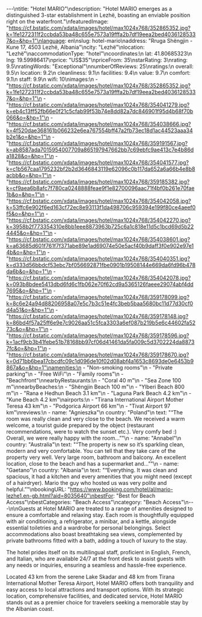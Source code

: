 ---\ntitle: "Hotel MARIO"\ndescription: "Hotel MARIO emerges as a distinguished 3-star establishment in Lezhë, boasting an enviable position right on the waterfront."\nfeaturedImage: "https://cf.bstatic.com/xdata/images/hotel/max1024x768/352865352.jpg?k=1fe1272311f2ccbda53ba48c655e7573a19fffa2b7df19eea2bed40361285337&o=&hp=1"\nlanguage: en\nslug: hotel-mario\naddress: "Rruga Shëngjin - Kune 17, 4503 Lezhë, Albania"\ncity: "Lezhë"\nlocation: "Lezhë"\naccommodationType: "hotel"\ncoordinates:\n  lat: 41.80685323\n  lng: 19.59986417\nprice: "US$35"\npriceFrom: 35\nstarRating: 3\nrating: 9.5\nratingWords: "Exceptional"\nnumberOfReviews: 25\nratings:\n  overall: 9.5\n  location: 9.2\n  cleanliness: 9.1\n  facilities: 9.4\n  value: 9.7\n  comfort: 9.1\n  staff: 9.9\n  wifi: 10\nimages:\n  - "https://cf.bstatic.com/xdata/images/hotel/max1024x768/352865352.jpg?k=1fe1272311f2ccbda53ba48c655e7573a19fffa2b7df19eea2bed40361285337&o=&hp=1"\n  - "https://cf.bstatic.com/xdata/images/hotel/max1024x768/354041279.jpg?k=eb4c13ff52fb66e0f21c5cfab99f53b74e8dd82a7dc846901f95d4b68f70b066&o=&hp=1"\n  - "https://cf.bstatic.com/xdata/images/hotel/max1024x768/354038666.jpg?k=4f520dae368161b066232e6ea767554bff47a2fb73ec18d1ac44523aaa34b2e1&o=&hp=1"\n  - "https://cf.bstatic.com/xdata/images/hotel/max1024x768/359191567.jpg?k=ab8587ada7015954007709a865197947662bb7c69ebfc9ae413c7e4b86da1828&o=&hp=1"\n  - "https://cf.bstatic.com/xdata/images/hotel/max1024x768/354041577.jpg?k=c1b567caa1795232bf2b2d3646843119e62096c0b117da652a6a66b4e8b8acbb&o=&hp=1"\n  - "https://cf.bstatic.com/xdata/images/hotel/max1024x768/359185382.jpg?k=cf9aea6b8afc7f780ca0248888feae9f1e82700096aac71f4bf0b261e70fae1b&o=&hp=1"\n  - "https://cf.bstatic.com/xdata/images/hotel/max1024x768/354042058.jpg?k=53ffc6e902f6ed163cf72ec8e93113f1da498706c959394e199f80ce4aeef0f5&o=&hp=1"\n  - "https://cf.bstatic.com/xdata/images/hotel/max1024x768/354042270.jpg?k=3958b2f773354310e8bb1eee8873963b725c6a1c818e11d5c1bcd69d5b224445&o=&hp=1"\n  - "https://cf.bstatic.com/xdata/images/hotel/max1024x768/354038601.jpg?k=a63685d601f761f7f371abe89e1ad69074e50e5acf40b9daff3f0e902e97e14b&o=&hp=1"\n  - "https://cf.bstatic.com/xdata/images/hotel/max1024x768/354040351.jpg?k=d333d56bbdcf53ebc7bf056692871fbe0901b19508144e669da6fd96b478da6b&o=&hp=1"\n  - "https://cf.bstatic.com/xdata/images/hotel/max1024x768/354042078.jpg?k=093b8bdee5413dbd6fd6c1fb062e70f62cd9a5365126faeee29074abf4dd7695&o=&hp=1"\n  - "https://cf.bstatic.com/xdata/images/hotel/max1024x768/359178099.jpg?k=8c6e24a94d88206958a07e5c7b3c51e4fc3beb5baa5680bc11d77d30cf0d4a51&o=&hp=1"\n  - "https://cf.bstatic.com/xdata/images/hotel/max1024x768/359178148.jpg?k=86bd4f57a25ff6e9e7c9026aa51c5fca3303a6ef087b219b5e6c44602fa5273c&o=&hp=1"\n  - "https://cf.bstatic.com/xdata/images/hotel/max1024x768/359178596.jpg?k=1acf9cb3b41febe51b78168bb97cf06d41461da5fa009c5d3702224da88737fc&o=&hp=1"\n  - "https://cf.bstatic.com/xdata/images/hotel/max1024x768/359178670.jpg?k=0d71bb6bea17cbcdfc09c1d096de10f02d08abf4a1653c8693de0e6453b9867a&o=&hp=1"\namenities:\n  - "Non-smoking rooms"\n  - "Private parking"\n  - "Free WiFi"\n  - "Family rooms"\n  - "Beachfront"\nnearbyRestaurants:\n  - "Coral 40 m"\n  - "Sea Zone 100 m"\nnearbyBeaches:\n  - "Shëngjin Beach 100 m"\n  - "Ylberi Beach 800 m"\n  - "Rana e Hedhun Beach 3.1 km"\n  - "Laguna Park Beach 4.2 km"\n  - "Kune Beach 4.2 km"\nairports:\n  - "Tirana International Airport Mother Teresa 43 km"\n  - "Podgorica Airport 66 km"\n  - "Tivat Airport 97 km"\nreviews:\n  - name: "Agnieszka"\n    country: "Poland"\n    text: "“The room was really clean and very close to the beach. We received a warm welcome, a tourist guide prepared by the object (restaurant recommendations, were to watch the sunset etc.). Very comfy bed :) Overall, we were really happy with the room...”"\n  - name: "Annabel"\n    country: "Australia"\n    text: "“The property is new so it’s sparkling clean, modern and very comfortable. You can tell that they take care of the property very well. Very large room, bathroom and balcony. An excellent location, close to the beach and has a supermarket and...”"\n  - name: "Gaetano"\n    country: "Albania"\n    text: "“Everything. It was clean and spacious, it had a kitchen and every amenities that you might need (except of a hairdryer). Mario the guy who hosted us was very polite and helpful.”"\nbookingURL: "https://www.booking.com/hotel/al/mario-lezhe1.en-gb.html?aid=8035640"\nbestFor: "Best for Beach Access"\nbestCategories: "Beach Access"\ncategory: "Beach Access"\n---\n\nGuests at Hotel MARIO are treated to a range of amenities designed to ensure a comfortable and relaxing stay. Each room is thoughtfully equipped with air conditioning, a refrigerator, a minibar, and a kettle, alongside essential toiletries and a wardrobe for personal belongings. Select accommodations also boast breathtaking sea views, complemented by private bathrooms fitted with a bath, adding a touch of luxury to the stay.

The hotel prides itself on its multilingual staff, proficient in English, French, and Italian, who are available 24/7 at the front desk to assist guests with any needs or inquiries, ensuring a seamless and hassle-free experience.

Located 43 km from the serene Lake Skadar and 48 km from Tirana International Mother Teresa Airport, Hotel MARIO offers both tranquility and easy access to local attractions and transport options. With its strategic location, comprehensive facilities, and dedicated service, Hotel MARIO stands out as a premier choice for travelers seeking a memorable stay by the Albanian coast.